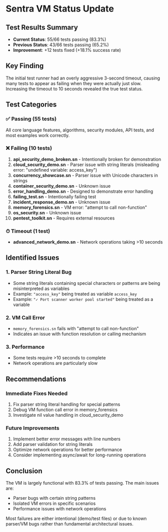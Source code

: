 # Sentra VM Status Update

## Test Results Summary
- **Current Status**: 55/66 tests passing (83.3%)
- **Previous Status**: 43/66 tests passing (65.2%)
- **Improvement**: +12 tests fixed (+18.1% success rate)

## Key Finding
The initial test runner had an overly aggressive 3-second timeout, causing many tests to appear as failing when they were actually just slow. Increasing the timeout to 10 seconds revealed the true test status.

## Test Categories

### ✅ Passing (55 tests)
All core language features, algorithms, security modules, API tests, and most examples work correctly.

### ❌ Failing (10 tests)
1. **api_security_demo_broken.sn** - Intentionally broken for demonstration
2. **cloud_security_demo.sn** - Parser issue with string literals (misleading error: "undefined variable: access_key")
3. **concurrency_showcase.sn** - Parser issue with Unicode characters in strings
4. **container_security_demo.sn** - Unknown issue
5. **error_handling_demo.sn** - Designed to demonstrate error handling
6. **failing_test.sn** - Intentionally failing test
7. **incident_response_demo.sn** - Unknown issue
8. **memory_forensics.sn** - VM error: "attempt to call non-function"
9. **os_security.sn** - Unknown issue
10. **pentest_toolkit.sn** - Requires external resources

### ⏱ Timeout (1 test)
- **advanced_network_demo.sn** - Network operations taking >10 seconds

## Identified Issues

### 1. Parser String Literal Bug
- Some string literals containing special characters or patterns are being misinterpreted as variables
- Example: `"access_key"` being treated as variable `access_key`
- Example: `"✓ Port scanner worker pool started"` being treated as a variable

### 2. VM Call Error
- `memory_forensics.sn` fails with "attempt to call non-function"
- Indicates an issue with function resolution or calling mechanism

### 3. Performance
- Some tests require >10 seconds to complete
- Network operations are particularly slow

## Recommendations

### Immediate Fixes Needed
1. Fix parser string literal handling for special patterns
2. Debug VM function call error in memory_forensics
3. Investigate nil value handling in cloud_security_demo

### Future Improvements
1. Implement better error messages with line numbers
2. Add parser validation for string literals
3. Optimize network operations for better performance
4. Consider implementing async/await for long-running operations

## Conclusion
The VM is largely functional with 83.3% of tests passing. The main issues are:
- Parser bugs with certain string patterns
- Isolated VM errors in specific scenarios
- Performance issues with network operations

Most failures are either intentional (demo/test files) or due to known parser/VM bugs rather than fundamental architectural issues.